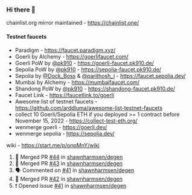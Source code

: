 ### Hi there 👋

chainlist.org mirror maintained - https://chainlist.one/

#### Testnet faucets
- Paradigm - https://faucet.paradigm.xyz/
- Goerli by Alchemy - https://goerlifaucet.com/
- Goerli PoW by [@pk910](https://github.com/pk910/PoWFaucet) - https://goerli-faucet.pk910.de/
- Sepolia PoW by [@pk910](https://github.com/pk910/PoWFaucet) - https://sepolia-faucet.pk910.de/
- Sepolia by [@Dock_Boss](https://twitter.com/Dock_Boss) & [@parithosh_j](https://twitter.com/parithosh_j) - https://faucet.sepolia.dev/
- Mumbai by Alchemy - https://mumbaifaucet.com/
- Shandong PoW by [@pk910](https://github.com/pk910/PoWFaucet) - https://shandong-faucet.pk910.de/ 
- Faucet Link - https://faucetlink.to/goerli
- Awesome list of testnet faucets - https://github.com/arddluma/awesome-list-testnet-faucets
- collect 10 Goerli/Sepolia ETH if you deployed >= 1 contract before November 15, 2022 - https://collect-test-eth.org/
- wenmerge goerli - https://goerli.dev/
- wenmerge sepolia - https://sepolia.dev/ 

wiki - https://start.me/p/onpMnY/wiki

<!--START_SECTION:activity-->
1. 🎉 Merged PR [#44](https://github.com/shawnharmsen/degen/pull/44) in [shawnharmsen/degen](https://github.com/shawnharmsen/degen)
2. 🎉 Merged PR [#43](https://github.com/shawnharmsen/degen/pull/43) in [shawnharmsen/degen](https://github.com/shawnharmsen/degen)
3. 🗣 Commented on [#41](https://github.com/shawnharmsen/degen/issues/41#issuecomment-1664700792) in [shawnharmsen/degen](https://github.com/shawnharmsen/degen)
4. 🎉 Merged PR [#42](https://github.com/shawnharmsen/degen/pull/42) in [shawnharmsen/degen](https://github.com/shawnharmsen/degen)
5. ❗ Opened issue [#41](https://github.com/shawnharmsen/degen/issues/41) in [shawnharmsen/degen](https://github.com/shawnharmsen/degen)
<!--END_SECTION:activity-->

